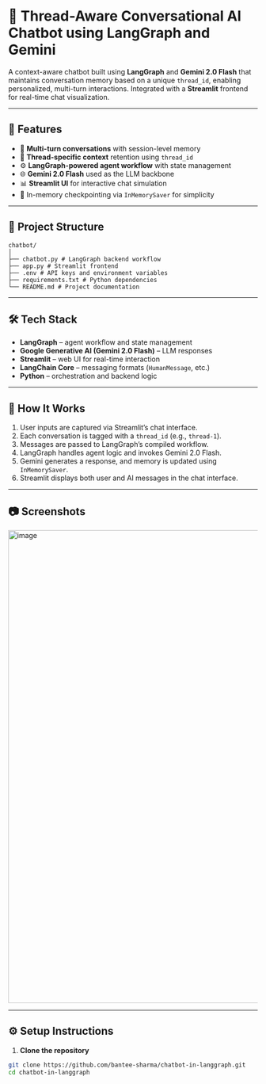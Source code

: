 # 🧠 Thread-Aware Conversational AI Chatbot using LangGraph and Gemini

A context-aware chatbot built using **LangGraph** and **Gemini 2.0 Flash** that maintains conversation memory based on a unique `thread_id`, enabling personalized, multi-turn interactions. Integrated with a **Streamlit** frontend for real-time chat visualization.


---





## 🚀 Features


- 💬 **Multi-turn conversations** with session-level memory
- 🧠 **Thread-specific context** retention using `thread_id`
- ⚙️ **LangGraph-powered agent workflow** with state management
- 🌐 **Gemini 2.0 Flash** used as the LLM backbone
- 📊 **Streamlit UI** for interactive chat simulation
- 💾 In-memory checkpointing via `InMemorySaver` for simplicity

---
## 📁 Project Structure

```
chatbot/
│
├── chatbot.py # LangGraph backend workflow
├── app.py # Streamlit frontend
├── .env # API keys and environment variables
├── requirements.txt # Python dependencies
└── README.md # Project documentation
```


---

## 🛠️ Tech Stack

- **LangGraph** – agent workflow and state management
- **Google Generative AI (Gemini 2.0 Flash)** – LLM responses
- **Streamlit** – web UI for real-time interaction
- **LangChain Core** – messaging formats (`HumanMessage`, etc.)
- **Python** – orchestration and backend logic

---

## 🧪 How It Works

1. User inputs are captured via Streamlit’s chat interface.
2. Each conversation is tagged with a `thread_id` (e.g., `thread-1`).
3. Messages are passed to LangGraph’s compiled workflow.
4. LangGraph handles agent logic and invokes Gemini 2.0 Flash.
5. Gemini generates a response, and memory is updated using `InMemorySaver`.
6. Streamlit displays both user and AI messages in the chat interface.

---

## 📷 Screenshots

>
<img width="1766" height="955" alt="image" src="https://github.com/user-attachments/assets/a1ecff83-b86c-4464-9ed1-ba053dda1bbb" />

---

## ⚙️ Setup Instructions

1. **Clone the repository**

```bash
git clone https://github.com/bantee-sharma/chatbot-in-langgraph.git
cd chatbot-in-langgraph
```

